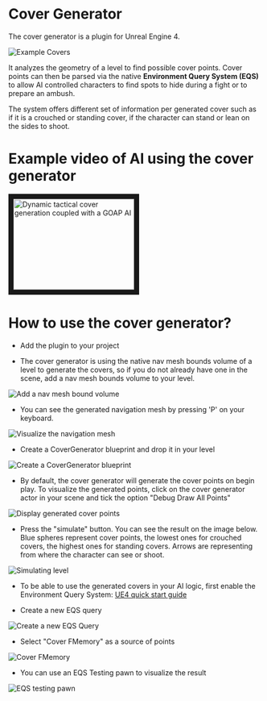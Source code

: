 # Cover Generator 

The cover generator is a plugin for Unreal Engine 4. 

![Example Covers](https://cloud.githubusercontent.com/assets/6062062/23833642/d3113832-0748-11e7-96b2-104c767ba6c4.gif)

It analyzes the geometry of a level to find possible cover points. Cover points can then be parsed via the native **Environment Query System (EQS)** to allow AI controlled characters to find spots to hide during a fight or to prepare an ambush.

The system offers different set of information per generated cover such as if it is a crouched or standing cover, if the character can stand or lean on the sides to shoot.

# Example video of AI using the cover generator
<a href="http://www.youtube.com/watch?feature=player_embedded&v=igwEAeQFwhM
" target="_blank"><img src="http://img.youtube.com/vi/igwEAeQFwhM/0.jpg" 
alt="Dynamic tactical cover generation coupled with a GOAP AI " width="240" height="180" border="10" /></a>

# How to use the cover generator? 
- Add the plugin to your project

- The cover generator is using the native nav mesh bounds volume of a level to generate the covers, so if you do not already have one in the scene, add a nav mesh bounds volume to your level.

![Add a nav mesh bound volume](https://cloud.githubusercontent.com/assets/6062062/23832918/7c1c2ab4-073e-11e7-9bbe-1860f58f1a65.jpg)

- You can see the generated navigation mesh by pressing 'P' on your keyboard.

![Visualize the navigation mesh](https://cloud.githubusercontent.com/assets/6062062/23832943/cd750854-073e-11e7-8ef6-464449bf18a2.jpg)

- Create a CoverGenerator blueprint and drop it in your level

![Create a CoverGenerator blueprint](https://cloud.githubusercontent.com/assets/6062062/23832877/d51f40e8-073d-11e7-9ba2-04e13065fd29.jpg)

- By default, the cover generator will generate the cover points on begin play. To visualize the generated points, click on the cover generator actor in your scene and tick the option "Debug Draw All Points"

![Display generated cover points](https://cloud.githubusercontent.com/assets/6062062/23832977/5e7e1d54-073f-11e7-848d-9fad46882bfa.jpg
)

- Press the "simulate" button. You can see the result on the image below. Blue spheres represent cover points, the lowest ones for crouched covers, the highest ones for standing covers. Arrows are representing from where the character can see or shoot.


![Simulating level](https://cloud.githubusercontent.com/assets/6062062/23833001/c020b030-073f-11e7-832a-a8a5a8696790.jpg
)

- To be able to use the generated covers in your AI logic, first enable the Environment Query System: [UE4 quick start guide](https://docs.unrealengine.com/latest/INT/Engine/AI/EnvironmentQuerySystem/QuickStart/2/)

- Create a new EQS query

![Create a new EQS Query](https://cloud.githubusercontent.com/assets/6062062/23833001/c020b030-073f-11e7-832a-a8a5a8696790.jpg
)

- Select "Cover FMemory" as a source of points

![Cover FMemory](https://cloud.githubusercontent.com/assets/6062062/23833195/8ca307a0-0742-11e7-9fe7-433e4e9016f9.jpg
)

- You can use an EQS Testing pawn to visualize the result

![EQS testing pawn](https://cloud.githubusercontent.com/assets/6062062/23833170/3fce8e72-0742-11e7-8caf-d213aebed291.gif
)



